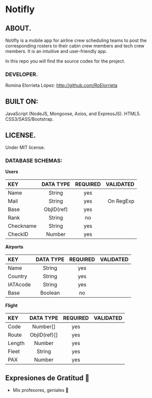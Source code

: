 # Notifly


## ABOUT.

Notifly is a mobile app for airline crew scheduling teams to post the corresponding rosters to their cabin crew members and tech crew members. It is an intuitive and user-friendly app.

In this repo you will find the source codes for the project.


### DEVELOPER.

Romina Elorrieta López: http://github.com/RoElorrieta

## BUILT ON:
JavaScript (NodeJS, Mongoose, Axios, and ExpressJS).
HTML5.
CSS3/SASS/Bootstrap.

## LICENSE.

Under MIT license.

### DATABASE SCHEMAS:

**Users**

| KEY         | DATA TYPE   | REQUIRED      | VALIDATED |
| :---        |    :----:   |        :----: |       ---:|
| Name        | String      | yes           |           |
| Mail        | String      | yes           |On RegExp  |
| Base        | ObjID(ref)  | yes           |           |
| Rank        | String      | no            |           |
| Checkname   | String      | yes           |           |
| CheckID     | Number      | yes           |           |

**Airports**

| KEY         | DATA TYPE   | REQUIRED      | VALIDATED |
| :---        |    :----:   |        :----: |       ---:|
| Name        | String      | yes           |           |
| Country     | String      | yes           |           |
| IATAcode    | String      | yes           |           |
| Base        | Boolean     | no            |           |

**Flight**

| KEY         | DATA TYPE   | REQUIRED      | VALIDATED |
| :---        |    :----:   |        :----: |       ---:|
| Code        | Number[]    | yes           |           |
| Route       | ObjID(ref)[]| yes           |           |
| Length      | Number      | yes           |           |
| Fleet       | String      | yes           |           |
| PAX         | Number      | yes           |           |

## Expresiones de Gratitud 🎁

* Mis profesores, geniales 📢
